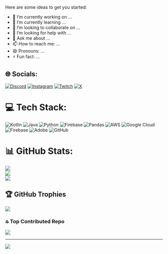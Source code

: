 
Here are some ideas to get you started:

- 🔭 I’m currently working on ...
- 🌱 I’m currently learning ...
- 👯 I’m looking to collaborate on ...
- 🤔 I’m looking for help with ...
- 💬 Ask me about ...
- 📫 How to reach me: ...
- 😄 Pronouns: ...
- ⚡ Fun fact: ...



## 🌐 Socials:
[![Discord](https://img.shields.io/badge/Discord-%237289DA.svg?logo=discord&logoColor=white)](https://discord.gg/https://discord.gg/hkx8tyUD) [![Instagram](https://img.shields.io/badge/Instagram-%23E4405F.svg?logo=Instagram&logoColor=white)](https://instagram.com/ig_crimsix) [![Twitch](https://img.shields.io/badge/Twitch-%239146FF.svg?logo=Twitch&logoColor=white)](https://twitch.tv/crimsix_uwu) [![X](https://img.shields.io/badge/X-black.svg?logo=X&logoColor=white)](https://x.com/mdsazzad396) 

# 💻 Tech Stack:
![Kotlin](https://img.shields.io/badge/kotlin-%237F52FF.svg?style=for-the-badge&logo=kotlin&logoColor=white) ![Java](https://img.shields.io/badge/java-%23ED8B00.svg?style=for-the-badge&logo=openjdk&logoColor=white) ![Python](https://img.shields.io/badge/python-3670A0?style=for-the-badge&logo=python&logoColor=ffdd54) ![Firebase](https://img.shields.io/badge/firebase-a08021?style=for-the-badge&logo=firebase&logoColor=ffcd34) ![Pandas](https://img.shields.io/badge/pandas-%23150458.svg?style=for-the-badge&logo=pandas&logoColor=white) ![AWS](https://img.shields.io/badge/AWS-%23FF9900.svg?style=for-the-badge&logo=amazon-aws&logoColor=white) ![Google Cloud](https://img.shields.io/badge/GoogleCloud-%234285F4.svg?style=for-the-badge&logo=google-cloud&logoColor=white) ![Firebase](https://img.shields.io/badge/firebase-a08021?style=for-the-badge&logo=firebase&logoColor=ffcd34) ![Adobe](https://img.shields.io/badge/adobe-%23FF0000.svg?style=for-the-badge&logo=adobe&logoColor=white) ![GitHub](https://img.shields.io/badge/github-%23121011.svg?style=for-the-badge&logo=github&logoColor=white)
# 📊 GitHub Stats:
![](https://github-readme-stats.vercel.app/api?username=mdsazzad96&theme=synthwave&hide_border=false&include_all_commits=true&count_private=true)<br/>
![](https://github-readme-streak-stats.herokuapp.com/?user=mdsazzad96&theme=synthwave&hide_border=false)<br/>
![](https://github-readme-stats.vercel.app/api/top-langs/?username=mdsazzad96&theme=synthwave&hide_border=false&include_all_commits=true&count_private=true&layout=compact)

## 🏆 GitHub Trophies
![](https://github-profile-trophy.vercel.app/?username=mdsazzad96&theme=monokai&no-frame=false&no-bg=false&margin-w=4)

### 🔝 Top Contributed Repo
![](https://github-contributor-stats.vercel.app/api?username=mdsazzad96&limit=5&theme=dark&combine_all_yearly_contributions=true)

---
[![](https://visitcount.itsvg.in/api?id=mdsazzad96&icon=0&color=0)](https://visitcount.itsvg.in)
